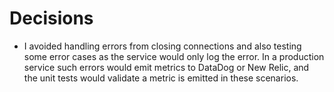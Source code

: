 # Decisions

- I avoided handling errors from closing connections and also testing some error cases as the service would only log the error.
In a production service such errors would emit metrics to DataDog or New Relic, and the unit tests would validate a metric is emitted in these scenarios.
